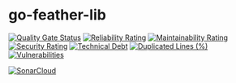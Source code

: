 # go-feather-lib
[![Quality Gate Status](https://sonarcloud.io/api/project_badges/measure?project=guidomantilla_go-feather-lib&metric=alert_status)](https://sonarcloud.io/summary/new_code?id=guidomantilla_go-feather-lib)
[![Reliability Rating](https://sonarcloud.io/api/project_badges/measure?project=guidomantilla_go-feather-lib&metric=reliability_rating)](https://sonarcloud.io/summary/new_code?id=guidomantilla_go-feather-lib)
[![Maintainability Rating](https://sonarcloud.io/api/project_badges/measure?project=guidomantilla_go-feather-lib&metric=sqale_rating)](https://sonarcloud.io/summary/new_code?id=guidomantilla_go-feather-lib)
[![Security Rating](https://sonarcloud.io/api/project_badges/measure?project=guidomantilla_go-feather-lib&metric=security_rating)](https://sonarcloud.io/summary/new_code?id=guidomantilla_go-feather-lib)
[![Technical Debt](https://sonarcloud.io/api/project_badges/measure?project=guidomantilla_go-feather-lib&metric=sqale_index)](https://sonarcloud.io/summary/new_code?id=guidomantilla_go-feather-lib)
[![Duplicated Lines (%)](https://sonarcloud.io/api/project_badges/measure?project=guidomantilla_go-feather-lib&metric=duplicated_lines_density)](https://sonarcloud.io/summary/new_code?id=guidomantilla_go-feather-lib)
[![Vulnerabilities](https://sonarcloud.io/api/project_badges/measure?project=guidomantilla_go-feather-lib&metric=vulnerabilities)](https://sonarcloud.io/summary/new_code?id=guidomantilla_go-feather-lib)


[![SonarCloud](https://sonarcloud.io/images/project_badges/sonarcloud-orange.svg)](https://sonarcloud.io/summary/new_code?id=guidomantilla_go-feather-lib)
